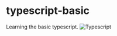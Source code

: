 # typescript-basic

Learning the basic typescript.
![Typescript](https://cdn.thenewstack.io/media/2022/01/10b88c68-typescript-logo.png)
